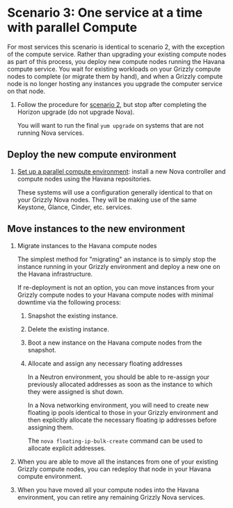 # Scenario 3: One service at a time with parallel Compute

For most services this scenario is identical to scenario 2, with the
exception of the compute service.  Rather than upgrading your existing
compute nodes as part of this process, you deploy new compute nodes
running the Havana compute service.  You wait for existing workloads
on your Grizzly compute nodes to complete (or migrate them by hand),
and when a Grizzly compute node is no longer hosting any instances you
upgrade the computer service on that node.

1. Follow the procedure for [scenario 2][s2], but stop after completing
   the Horizon upgrade (do not upgrade Nova).

   You will want to run the final `yum upgrade` on systems that are
   not running Nova services.

## Deploy the new compute environment

1. [Set up a parallel compute environment][parallel]: install a new Nova controller  and compute nodes using the Havana repositories.

     These systems will use a configuration generally identical to that
     on your Grizzly Nova nodes.  They will be making use of the
     same Keystone, Glance, Cinder, etc. services.

[parallel]: parallel-nova.html

## Move instances to the new environment

1. Migrate instances to the Havana compute nodes

     The simplest method for "migrating" an instance is to simply
     stop the instance running in your Grizzly environment and deploy
     a new one on the Havana infrastructure.

     If re-deployment is not an option, you can move instances from
     your Grizzly compute nodes to your Havana compute nodes with
     minimal downtime via the following process:
     
     1. Snapshot the existing instance.
     1. Delete the existing instance.
     1. Boot a new instance on the Havana compute nodes from the
        snapshot.
     1. Allocate and assign any necessary floating addresses

          In a Neutron environment, you should be able to re-assign
          your previously allocated addresses as soon as the instance
          to which they were assigned is shut down.

          In a Nova networking environment, you will need to create
          new floating ip pools identical to those in your Grizzly
          environment and then explicitly allocate the necessary
          floating ip addresses before assigning them.

          The `nova floating-ip-bulk-create` command can be used to
          allocate explicit addresses.

1. When you are able to move all the instances from one of your
   existing Grizzly compute nodes, you can redeploy that node in your
   Havana compute environment.

1. When you have moved all your compute nodes into the Havana
   environment, you can retire any remaining Grizzly Nova services.

[s2]: upgrade-2.html

